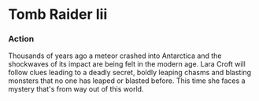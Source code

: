 # Tomb Raider Iii

### Action

Thousands of years ago a meteor crashed into Antarctica and the shockwaves of its impact are being felt in the modern age. Lara Croft will follow clues leading to a deadly secret, boldly leaping chasms and blasting monsters that no one has leaped or blasted before. This time she faces a mystery that's from way out of this world.